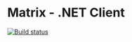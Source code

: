 # Matrix - .NET Client

[![Build status](https://img.shields.io/appveyor/ci/pouladpld/matrix-client/master.svg?style=flat-square)](https://ci.appveyor.com/project/pouladpld/matrix-client)
